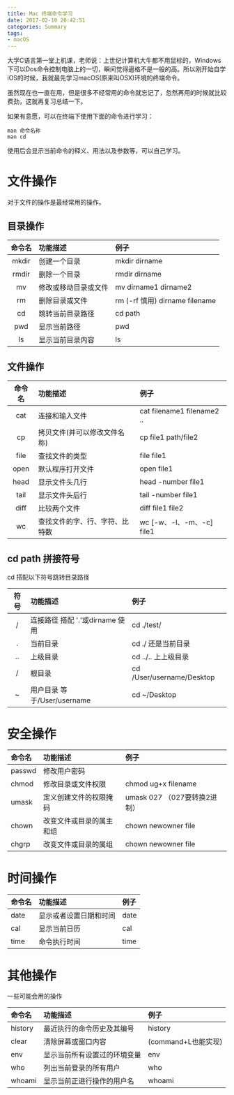 ```yaml
---
title: Mac 终端命令学习
date: 2017-02-10 20:42:51
categories: Summary
tags: 
- macOS
---
```


大学C语言第一堂上机课，老师说：上世纪计算机大牛都不用鼠标的，Windows下可以Dos命令控制电脑上的一切，瞬间觉得逼格不是一般的高。所以刚开始自学iOS的时候，我就最先学习macOS(原来叫OSX)环境的终端命令。

虽然现在也一直在用，但是很多不经常用的命令就忘记了，忽然再用的时候就比较费劲，这就再复习总结一下。

如果有意愿，可以在终端下使用下面的命令进行学习：

``` terminal
man 命令名称 
man cd
```
使用后会显示当前命令的释义、用法以及参数等，可以自己学习。

<!-- more -->
# 文件操作

对于文件的操作是最经常用的操作。

## 目录操作

| 命令名 | 功能描述 | 例子 |
| :------: | :------ | :------ |
| mkdir | 创建一个目录 | mkdir dirname |
| rmdir | 删除一个目录 | rmdir dirname |
| mv | 修改或移动目录或文件 | mv dirname1 dirname2 |
| rm | 删除目录或文件 | rm (-rf 慎用) dirname filename |
| cd | 跳转当前目录路径 | cd path |
| pwd | 显示当前路径 | pwd |
| ls | 显示当前目录内容 | ls |

## 文件操作

| 命令名 | 功能描述 | 例子 |
| :------: | :------ | :------ |
| cat | 连接和输入文件 | cat filename1 filename2 .. |
| cp | 拷贝文件(并可以修改文件名称) | cp file1 path/file2 |
| file | 查找文件的类型 | file file1 |
| open | 默认程序打开文件 | open file1 |
| head | 显示文件头几行 | head -number file1 |
| tail | 显示文件头后行 | tail -number file1 |
| diff | 比较两个文件| diff file1 file2 | 
| wc | 查找文件的字、行、字符、比特数 | wc [-w、-l、-m、-c] file1|


## cd path 拼接符号
cd 搭配以下符号跳转目录路径

| 符号 | 功能描述 | 例子 |
| :------: | :------ | :------ |
| / | 连接路径 搭配 '.'或dirname 使用 | cd ./test/ |
| . | 当前目录 | cd ./ 还是当前目录|
| .. | 上级目录 | cd ../.. 上上级目录 |
| / | 根目录 | cd /User/username/Desktop |
| ~ | 用户目录  等于/User/username | cd ~/Desktop |

# 安全操作

| 命令名 | 功能描述 | 例子 |
| :------ | :------ | :------ |
| passwd | 修改用户密码 | |
| chmod | 修改目录或文件权限| chmod ug+x filename |
| umask | 定义创建文件的权限掩码 | umask 027 （027要转换2进制）|
| chown | 改变文件或目录的属主和组 | chown newowner file |
| chgrp | 改变文件或目录的属组 | chown newowner file |

# 时间操作

| 命令名 | 功能描述 | 例子 |
| :------ | :------ | :------ |
| date | 显示或者设置日期和时间| date |
| cal | 显示当前日历 | cal |
| time | 命令执行时间 | time |

# 其他操作
一些可能会用的操作

| 命令名 | 功能描述 | 例子 |
| :------ | :------ | :------ |
| history | 最近执行的命令历史及其编号 | history |
| clear | 清除屏幕或窗口内容 | (command+L也能实现) |
| env | 显示当前所有设置过的环境变量 | env |
| who | 列出当前登录的所有用户 | who |
| whoami | 显示当前正进行操作的用户名 | whoami |



